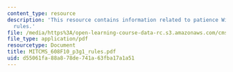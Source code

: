 ```yaml
---
content_type: resource
description: 'This resource contains information related to patience With patients:
  rules.'
file: /media/https%3A/open-learning-course-data-rc.s3.amazonaws.com/cms-608-game-design-fall-2010/d55061fa88a878de741a63fba17a1a51_MITCMS_608F10_p3g1_rules.pdf
file_type: application/pdf
resourcetype: Document
title: MITCMS_608F10_p3g1_rules.pdf
uid: d55061fa-88a8-78de-741a-63fba17a1a51
---
```

